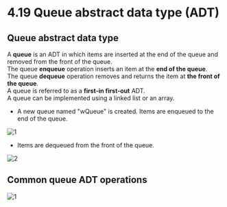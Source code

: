 # 4.19 Queue abstract data type (ADT)

## Queue abstract data type
A **queue** is an ADT in which items are inserted at the end of the queue and removed from the front of the queue.   
The queue **enqueue** operation inserts an item at the **end of the queue**.   
The queue **dequeue** operation removes and returns the item at **the front of the queue**.   
A queue is referred to as a **first-in first-out** ADT.   
A queue can be implemented using a linked list or an array.   

* A new queue named "wQueue" is created. Items are enqueued to the end of the queue.

![1](https://github.com/ijaejun1025/CIS223-Algorithms/assets/154036705/8fbf0769-6efc-44d5-8aa7-eb6571e9730b)

* Items are dequeued from the front of the queue.

![2](https://github.com/ijaejun1025/CIS223-Algorithms/assets/154036705/6d13b6df-f76a-4139-b2bd-1e3b5543a82a)

## Common queue ADT operations

![1](https://github.com/ijaejun1025/CIS223-Algorithms/assets/154036705/3850311f-b0ad-4b05-94cc-0ba3f7e9e846)

